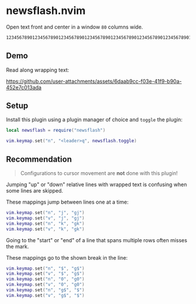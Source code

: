 # newsflash.nvim

Open text front and center in a window `80` columns wide.

```txt
12345678901234567890123456789012345678901234567890123456789012345678901234567890
```

## Demo

Read along wrapping text:

https://github.com/user-attachments/assets/6daab9cc-f03e-41f9-b90a-452e7c013ada

## Setup

Install this plugin using a plugin manager of choice and `toggle` the plugin:

```lua
local newsflash = require("newsflash")

vim.keymap.set("n", "<leader>q", newsflash.toggle)
```

## Recommendation

> Configurations to cursor movement are **not** done with this plugin!

Jumping "up" or "down" relative lines with wrapped text is confusing when some lines are skipped.

These mappings jump between lines one at a time:

```lua
vim.keymap.set("n", "j", "gj")
vim.keymap.set("v", "j", "gj")
vim.keymap.set("n", "k", "gk")
vim.keymap.set("v", "k", "gk")
```

Going to the "start" or "end" of a line that spans multiple rows often misses the mark.

These mappings go to the shown break in the line:

```lua
vim.keymap.set("n", "$", "g$")
vim.keymap.set("v", "$", "g$")
vim.keymap.set("n", "0", "g0")
vim.keymap.set("v", "0", "g0")
vim.keymap.set("n", "g$", "$")
vim.keymap.set("v", "g$", "$")
```
